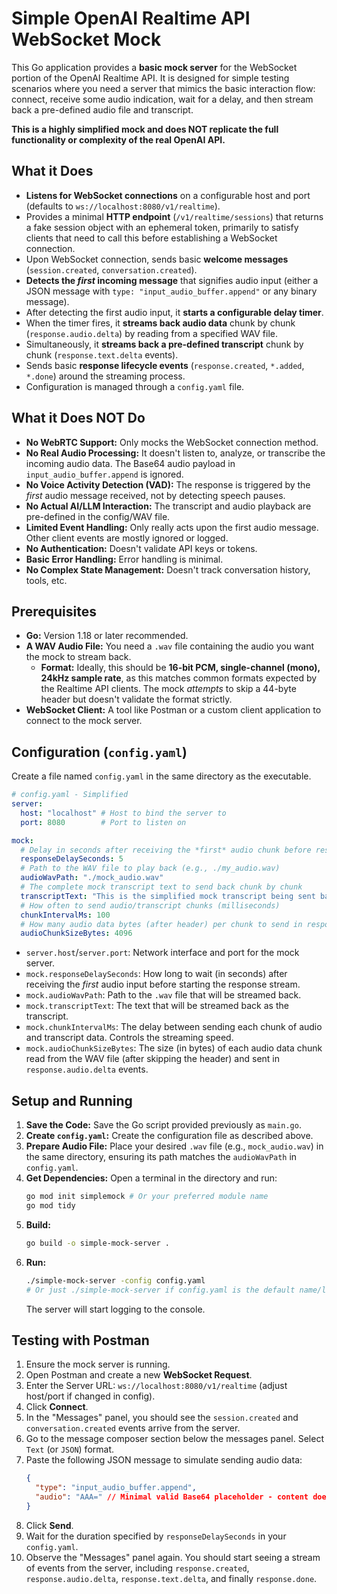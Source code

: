 # Simple OpenAI Realtime API WebSocket Mock

This Go application provides a **basic mock server** for the WebSocket portion of the OpenAI Realtime API. It is designed for simple testing scenarios where you need a server that mimics the basic interaction flow: connect, receive some audio indication, wait for a delay, and then stream back a pre-defined audio file and transcript.

**This is a highly simplified mock and does NOT replicate the full functionality or complexity of the real OpenAI API.**

## What it Does

*   **Listens for WebSocket connections** on a configurable host and port (defaults to `ws://localhost:8080/v1/realtime`).
*   Provides a minimal **HTTP endpoint** (`/v1/realtime/sessions`) that returns a fake session object with an ephemeral token, primarily to satisfy clients that need to call this before establishing a WebSocket connection.
*   Upon WebSocket connection, sends basic **welcome messages** (`session.created`, `conversation.created`).
*   **Detects the *first* incoming message** that signifies audio input (either a JSON message with `type: "input_audio_buffer.append"` or any binary message).
*   After detecting the first audio input, it **starts a configurable delay timer**.
*   When the timer fires, it **streams back audio data** chunk by chunk (`response.audio.delta`) by reading from a specified WAV file.
*   Simultaneously, it **streams back a pre-defined transcript** chunk by chunk (`response.text.delta` events).
*   Sends basic **response lifecycle events** (`response.created`, `*.added`, `*.done`) around the streaming process.
*   Configuration is managed through a `config.yaml` file.

## What it Does NOT Do

*   **No WebRTC Support:** Only mocks the WebSocket connection method.
*   **No Real Audio Processing:** It doesn't listen to, analyze, or transcribe the incoming audio data. The Base64 audio payload in `input_audio_buffer.append` is ignored.
*   **No Voice Activity Detection (VAD):** The response is triggered by the *first* audio message received, not by detecting speech pauses.
*   **No Actual AI/LLM Interaction:** The transcript and audio playback are pre-defined in the config/WAV file.
*   **Limited Event Handling:** Only really acts upon the first audio message. Other client events are mostly ignored or logged.
*   **No Authentication:** Doesn't validate API keys or tokens.
*   **Basic Error Handling:** Error handling is minimal.
*   **No Complex State Management:** Doesn't track conversation history, tools, etc.

## Prerequisites

*   **Go:** Version 1.18 or later recommended.
*   **A WAV Audio File:** You need a `.wav` file containing the audio you want the mock to stream back.
    *   **Format:** Ideally, this should be **16-bit PCM, single-channel (mono), 24kHz sample rate**, as this matches common formats expected by the Realtime API clients. The mock *attempts* to skip a 44-byte header but doesn't validate the format strictly.
*   **WebSocket Client:** A tool like Postman or a custom client application to connect to the mock server.

## Configuration (`config.yaml`)

Create a file named `config.yaml` in the same directory as the executable.

```yaml
# config.yaml - Simplified
server:
  host: "localhost" # Host to bind the server to
  port: 8080        # Port to listen on

mock:
  # Delay in seconds after receiving the *first* audio chunk before responding
  responseDelaySeconds: 5
  # Path to the WAV file to play back (e.g., ./my_audio.wav)
  audioWavPath: "./mock_audio.wav"
  # The complete mock transcript text to send back chunk by chunk
  transcriptText: "This is the simplified mock transcript being sent back."
  # How often to send audio/transcript chunks (milliseconds)
  chunkIntervalMs: 100
  # How many audio data bytes (after header) per chunk to send in response.audio.delta
  audioChunkSizeBytes: 4096
```

*   `server.host`/`server.port`: Network interface and port for the mock server.
*   `mock.responseDelaySeconds`: How long to wait (in seconds) after receiving the *first* audio input before starting the response stream.
*   `mock.audioWavPath`: Path to the `.wav` file that will be streamed back.
*   `mock.transcriptText`: The text that will be streamed back as the transcript.
*   `mock.chunkIntervalMs`: The delay between sending each chunk of audio and transcript data. Controls the streaming speed.
*   `mock.audioChunkSizeBytes`: The size (in bytes) of each audio data chunk read from the WAV file (after skipping the header) and sent in `response.audio.delta` events.

## Setup and Running

1.  **Save the Code:** Save the Go script provided previously as `main.go`.
2.  **Create `config.yaml`:** Create the configuration file as described above.
3.  **Prepare Audio File:** Place your desired `.wav` file (e.g., `mock_audio.wav`) in the same directory, ensuring its path matches the `audioWavPath` in `config.yaml`.
4.  **Get Dependencies:** Open a terminal in the directory and run:
    ```bash
    go mod init simplemock # Or your preferred module name
    go mod tidy
    ```
5.  **Build:**
    ```bash
    go build -o simple-mock-server .
    ```
6.  **Run:**
    ```bash
    ./simple-mock-server -config config.yaml
    # Or just ./simple-mock-server if config.yaml is the default name/location
    ```
    The server will start logging to the console.

## Testing with Postman

1.  Ensure the mock server is running.
2.  Open Postman and create a new **WebSocket Request**.
3.  Enter the Server URL: `ws://localhost:8080/v1/realtime` (adjust host/port if changed in config).
4.  Click **Connect**.
5.  In the "Messages" panel, you should see the `session.created` and `conversation.created` events arrive from the server.
6.  Go to the message composer section below the messages panel. Select `Text` (or `JSON`) format.
7.  Paste the following JSON message to simulate sending audio data:
    ```json
    {
      "type": "input_audio_buffer.append",
      "audio": "AAA=" // Minimal valid Base64 placeholder - content doesn't matter to mock
    }
    ```
8.  Click **Send**.
9.  Wait for the duration specified by `responseDelaySeconds` in your `config.yaml`.
10. Observe the "Messages" panel again. You should start seeing a stream of events from the server, including `response.created`, `response.audio.delta`, `response.text.delta`, and finally `response.done`.